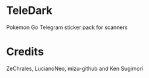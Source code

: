 # TeleDark
Pokemon Go Telegram sticker pack for scanners

# Credits 
ZeChrales, LucianoNeo, mizu-github and Ken Sugimori
